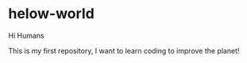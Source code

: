 # helow-world

Hi Humans

This is my first repository, I want to learn coding to improve the planet!
